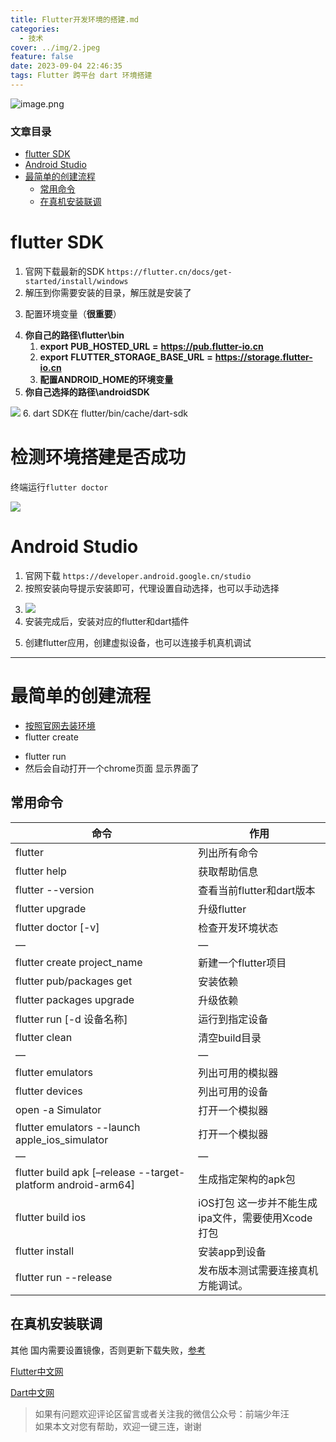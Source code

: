 ```yaml
---
title: Flutter开发环境的搭建.md
categories:
  - 技术
cover: ../img/2.jpeg
feature: false
date: 2023-09-04 22:46:35
tags: Flutter 跨平台 dart 环境搭建
---
```



![image.png](https://p1-juejin.byteimg.com/tos-cn-i-k3u1fbpfcp/06f1ab08f5af4cebad7181e5d838d910~tplv-k3u1fbpfcp-watermark.image?)
### 文章目录

-   [flutter SDK](https://editor.csdn.net/md?not_checkout=1&articleId=123113604#flutter_SDK_1)
-   [Android Studio](https://editor.csdn.net/md?not_checkout=1&articleId=123113604#Android_Studio_29)
-   [最简单的创建流程](https://editor.csdn.net/md?not_checkout=1&articleId=123113604#_45)
    -   [常用命令](https://editor.csdn.net/md?not_checkout=1&articleId=123113604#_55)
    -   [在真机安装联调](https://editor.csdn.net/md?not_checkout=1&articleId=123113604#_81)

# []()flutter SDK

1.  官网下载最新的SDK `https://flutter.cn/docs/get-started/install/windows`
1.  解压到你需要安装的目录，解压就是安装了

<!---->

3. 配置环境变量（**很重要**）

<!---->
4. **你自己的路径\flutter\bin**
    1. **export** **PUB_HOSTED_URL** **=** **https://pub.flutter-io.cn**
    3.  **export** **FLUTTER_STORAGE_BASE_URL** **=** **https://storage.flutter-io.cn**
    3.  **配置ANDROID_HOME的环境变量**
4.   **你自己选择的路径\androidSDK**

<!---->

![](https://p3-juejin.byteimg.com/tos-cn-i-k3u1fbpfcp/17e5c388b50441beb7dc26900cb191a3~tplv-k3u1fbpfcp-zoom-1.image)
6. dart SDK在 flutter/bin/cache/dart-sdk
# 检测环境搭建是否成功

终端运行`flutter doctor`

![](https://p3-juejin.byteimg.com/tos-cn-i-k3u1fbpfcp/3101d8d7399f402b82eaaee2d6b8bb14~tplv-k3u1fbpfcp-zoom-1.image)
# []()Android Studio

1.  官网下载 `https://developer.android.google.cn/studio`
1.  按照安装向导提示安装即可，代理设置自动选择，也可以手动选择

<!---->

3.  ![](https://p3-juejin.byteimg.com/tos-cn-i-k3u1fbpfcp/5443c9676381437c82f194e0bb06b391~tplv-k3u1fbpfcp-zoom-1.image)
3.  安装完成后，安装对应的flutter和dart插件

<!---->

5.  创建flutter应用，创建虚拟设备，也可以连接手机真机调试

***

# []()最简单的创建流程

-   [按照官网去装环境](https://link.juejin.cn/?target=https%3A%2F%2Fdocs.flutter.dev%2Fget-started%2Finstall%2Fmacos)
-   flutter create

<!---->

-   flutter run
-   然后会自动打开一个chrome页面 显示界面了

## []()常用命令

| 命令                                                           | 作用                               |
| ------------------------------------------------------------ | -------------------------------- |
| flutter                                                      | 列出所有命令                           |
| flutter help                                                 | 获取帮助信息                           |
| flutter --version                                            | 查看当前flutter和dart版本               |
| flutter upgrade                                              | 升级flutter                        |
| flutter doctor [-v]                                          | 检查开发环境状态                         |
| —                                                            | —                                |
| flutter create project_name                                  | 新建一个flutter项目                    |
| flutter pub/packages get                                     | 安装依赖                             |
| flutter packages upgrade                                     | 升级依赖                             |
| flutter run [-d 设备名称]                                        | 运行到指定设备                          |
| flutter clean                                                | 清空build目录                        |
| —                                                            | —                                |
| flutter emulators                                            | 列出可用的模拟器                         |
| flutter devices                                              | 列出可用的设备                          |
| open -a Simulator                                            | 打开一个模拟器                          |
| flutter emulators --launch apple_ios_simulator               | 打开一个模拟器                          |
| —                                                            | —                                |
| flutter build apk [–release --target-platform android-arm64] | 生成指定架构的apk包                      |
| flutter build ios                                            | iOS打包 这一步并不能生成ipa文件，需要使用Xcode 打包 |
| flutter install                                              | 安装app到设备                         |
| flutter run --release                                        | 发布版本测试需要连接真机方能调试。                |

## []()在真机安装联调

其他 国内需要设置镜像，否则更新下载失败，[参考](https://link.juejin.cn/?target=https%3A%2F%2Fflutter.cn%2Fcommunity%2Fchina)

[Flutter中文网](https://flutterchina.club/get-started/install/)

[Dart中文网](https://dart.cn/)

> 如果有问题欢迎评论区留言或者关注我的微信公众号：前端少年汪    
> 如果本文对您有帮助，欢迎一键三连，谢谢

